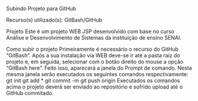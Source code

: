 Subindo Projeto para GitHub

Recurso(s) utilizado(s):
	GitBash/GitHub
 
Projeto
	Este é um projeto WEB JSP desenvolvido com base no curso Análise e Desenvolvimento de Sistemas da instituição de ensino SENAI. 

Como subir o projeto
	Primeiramente é necessário o recurso do GitHub “GitBash”. Após a sua instalação via WEB deve-se ir até a pasta raiz do projeto e, em seguida, selecionar com o botão direito do mouse a opção “GitBash here”.
	Feito isso, aparecerá a janela do Prompt de comando. Nesta mesma janela serão executados os seguintes comandos respectivamente:
	git init
	git add *
	git commit -m
	git push origin
	Executados os comandos acima o projeto deverá ser enviado ao repositório e sofrido upload até o GitHub commitado.
